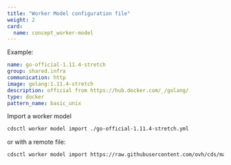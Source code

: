```yaml
---
title: "Worker Model configuration file"
weight: 2
card: 
  name: concept_worker-model
---
```


Example:

```yml
name: go-official-1.11.4-stretch
group: shared.infra
communication: http
image: golang:1.11.4-stretch
description: official from https://hub.docker.com/_/golang/
type: docker
pattern_name: basic_unix
```

Import a worker model

```bash
cdsctl worker model import ./go-official-1.11.4-stretch.yml
```

or with a remote file:

```bash
cdsctl worker model import https://raw.githubusercontent.com/ovh/cds/master/contrib/worker-models/go-official-1.11.4-stretch.yml
```
